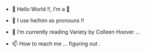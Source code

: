 - 👋 Hello World !!, I’m a 🦆
- 👀 I use he/him as pronouns !! 
- 📕 I’m currently reading Variety by Colleen Hoover ...

- 📫 How to reach me ... figuring out . 


<!---
codingCapricorn/codingCapricorn is a ✨ special ✨ repository because its `README.md` (this file) appears on your GitHub profile.
You can click the Preview link to take a look at your changes.
--->
